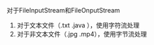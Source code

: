 对于FileInputStream和FileOnputStream

1. 对于文本文件（.txt  .java  ），使用字符流处理
2. 对于非文本文件（.jpg   .mp4），使用字节流处理

